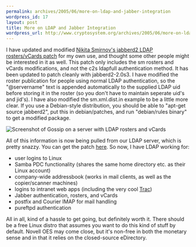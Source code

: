 ```yaml
--- 
permalink: archives/2005/06/more-on-ldap-and-jabber-integration
wordpress_id: 17
layout: post
title: More on LDAP and Jabber Integration
wordpress_url: http://www.cryptosystem.org/archives/2005/06/more-on-ldap-and-jabber-integration/
---
```

I have updated and modified [Nikita Smirnov's jabberd2 LDAP rosters/vCards patch](http://mail.jabber.org/pipermail/jabberd/2004-March/001389.html) for my own use, and thought some other people might be interested in it as well. This patch only includes the sm rosters and vCards modifications, and not the c2s ldapfull authentication method. It has been updated to patch cleanly with jabberd2-2.0s3. I have modified the roster publication for people using normal LDAP authentication, so the "@servername" text is appended automatically to the supplied LDAP uid before storing it in the roster (so you don't have to maintain seperate uid's and jid's). I have also modified the sm.xml.dist.in example to be a little more clear. If you use a Debian-style distribution, you should be able to "apt-get source jabberd2", put this in debian/patches, and run "debian/rules binary" to get a modified package.

![Screenshot of Gossip on a server with LDAP rosters and vCards](/images/jabber-ldapScreenshot.png)

All of this information is now being pulled from our LDAP server, which is pretty snazzy. You can get the patch [here](/projects/jabber-ldap/02_ldaproster.diff). So now, I have LDAP working for:

*  user logins to Linux
* Samba PDC functionality (shares the same home directory etc. as their Linux account)
* company-wide addressbook (works in mail clients, as well as the copier/scanner machines)
*  logins to intranet web apps (including the very cool [Trac](http://www.edgewall.com/trac/))
*  Jabber authentication, rosters, and vCards
*  postfix and Courier IMAP for mail handling
*  pureftpd authentication

All in all, kind of a hassle to get going, but definitely worth it. There should be a free Linux distro that assumes you want to do this kind of stuff by default. Novell OES may come close, but it's non-free in both the monetary sense and in that it relies on the closed-source eDirectory.
